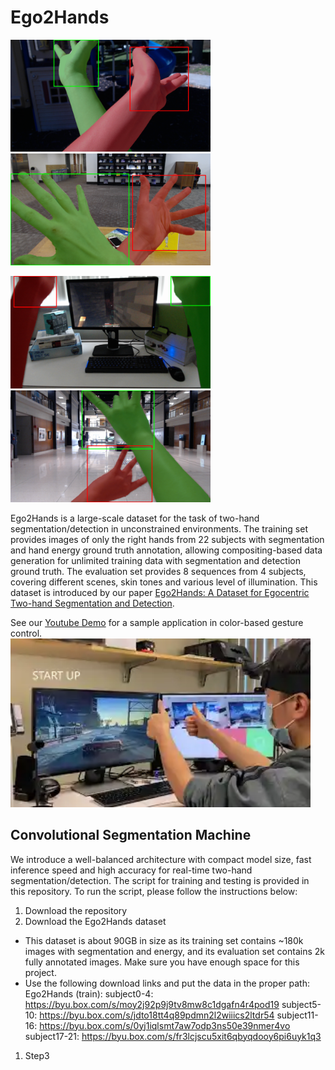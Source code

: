 # Ego2Hands

<img src="imgs/00198_gt_vis_seq2.png" width="320">    <img src="imgs/00198_gt_vis_seq4.png" width="320">

<img src="imgs/00198_gt_vis_seq5.png" width="320">    <img src="imgs/00198_gt_vis_seq7.png" width="320">

Ego2Hands is a large-scale dataset for the task of two-hand segmentation/detection in unconstrained environments. The training set provides images of only the right hands from 22 subjects with segmentation and hand energy ground truth annotation, allowing compositing-based data generation for unlimited training data with segmentation and detection ground truth. The evaluation set provides 8 sequences from 4 subjects, covering different scenes, skin tones and various level of illumination. This dataset is introduced by our paper [Ego2Hands: A Dataset for Egocentric Two-hand Segmentation and Detection](https://arxiv.org/abs/2011.07252). 

See our [Youtube Demo](https://www.youtube.com/watch?v=WjmPgnDXiMA&ab_channel=AlexLin) for a sample application in color-based gesture control.
<img src="imgs/demo.webp" width="480">

## Convolutional Segmentation Machine
We introduce a well-balanced architecture with compact model size, fast inference speed and high accuracy for real-time two-hand segmentation/detection. The script for training and testing is provided in this repository. To run the script, please follow the instructions below:

1. Download the repository
1. Download the Ego2Hands dataset
* This dataset is about 90GB in size as its training set contains ~180k images with segmentation and energy, and its evaluation set contains 2k fully annotated images. Make sure you have enough space for this project. 
* Use the following download links and put the data in the proper path:
Ego2Hands (train):
subject0-4: https://byu.box.com/s/moy2j92p9j9tv8mw8c1dgafn4r4pod19
subject5-10: https://byu.box.com/s/jdto18tt4q89pdmn2l2wiiics2ltdr54
subject11-16: https://byu.box.com/s/0yj1iqlsmt7aw7odp3ns50e39nmer4vo
subject17-21: https://byu.box.com/s/fr3lcjscu5xit6qbyqdooy6pi6uyk1q3
1. Step3


